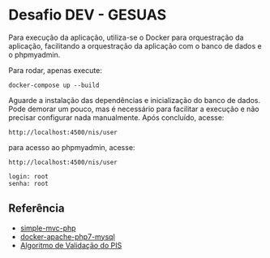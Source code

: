 # Desafio DEV - GESUAS

Para execução da aplicação, utiliza-se o Docker para orquestração da aplicação, facilitando a orquestração da aplicação com o banco de dados e o phpmyadmin.

Para rodar, apenas execute:
```
docker-compose up --build
```

Aguarde a instalação das dependências e inicialização do banco de dados. Pode demorar um pouco, mas é necessário para facilitar a execução e não precisar configurar nada manualmente. Após concluído, acesse:

```
http://localhost:4500/nis/user
```

para acesso ao phpmyadmin, acesse:
```
http://localhost:4500/nis/user

login: root
senha: root
```

## Referência

 - [simple-mvc-php](https://github.com/alexmpereira/simple-mvc-php)
 - [docker-apache-php7-mysql](https://github.com/theandersonn/docker-apache-php7-mysql/blob/master/docker-compose.yaml)
  - [Algoritmo de Validação do PIS](https://www.macoratti.net/alg_pis.htm)
